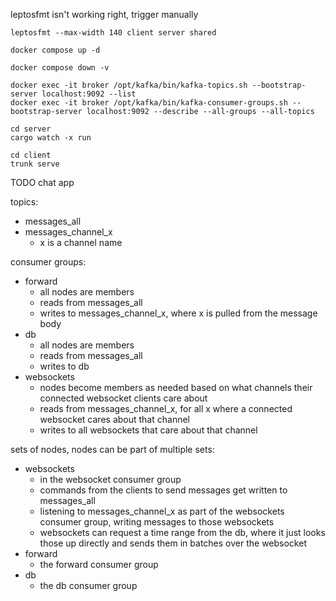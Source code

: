 leptosfmt isn't working right, trigger manually
```
leptosfmt --max-width 140 client server shared
```

```
docker compose up -d
```

```
docker compose down -v
```

```
docker exec -it broker /opt/kafka/bin/kafka-topics.sh --bootstrap-server localhost:9092 --list
docker exec -it broker /opt/kafka/bin/kafka-consumer-groups.sh --bootstrap-server localhost:9092 --describe --all-groups --all-topics
```

```
cd server
cargo watch -x run
```

```
cd client
trunk serve
```


TODO chat app

topics:
- messages_all
- messages_channel_x
	- x is a channel name

consumer groups:
- forward
	- all nodes are members
	- reads from messages_all
	- writes to messages_channel_x, where x is pulled from the message body
- db
	- all nodes are members
	- reads from messages_all
	- writes to db
- websockets
	- nodes become members as needed based on what channels their connected websocket clients care about
	- reads from messages_channel_x, for all x where a connected websocket cares about that channel
	- writes to all websockets that care about that channel

sets of nodes, nodes can be part of multiple sets:
- websockets
	- in the websocket consumer group
	- commands from the clients to send messages get written to messages_all
	- listening to messages_channel_x as part of the websockets consumer group, writing messages to those websockets
	- websockets can request a time range from the db, where it just looks those up directly and sends them in batches over the websocket
- forward
	- the forward consumer group
- db
	- the db consumer group
